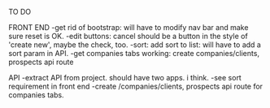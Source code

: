 TO DO

FRONT END
-get rid of bootstrap: will have to modify nav bar and make sure reset is OK.
-edit buttons: cancel should be a button in the style of 'create new', maybe the check, too.
-sort: add sort to list: will have to add a sort param in API.
-get companies tabs working: create companies/clients, prospects api route


API
-extract API from project. should have two apps. i think.
-see sort requirement in front end
-create /companies/clients, prospects api route for companies tabs.
